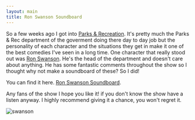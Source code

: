 ```yaml
---
layout: main
title: Ron Swanson Soundboard 
---
```


So a few weeks ago I got into [Parks & Recreation](http://www.nbc.com/parks-and-recreation/). It's pretty much the Parks & Rec department of the goverment doing there day to day job but the personality of each character and the situations they get in make it one of the best comedies I've seen in a long time. One character that really stood out was [Ron Swanson](http://www.youtube.com/watch?v=bwGat4i8pJI). He's the head of the department and doesn't care about anything. He has some fantastic comments throughout the show so I thought why not make a soundboard of these? So I did! 

You can find it here. [Ron Swanson Soundboard](http://lukereid.me/swanson-soundboard/). 

Any fans of the show I hope you like it! if you don't know the show have a listen anyway. I highly recommend giving it a chance, you won't regret it. 

![swanson]

[swanson]: /img/posts/swanson-soundboard.png